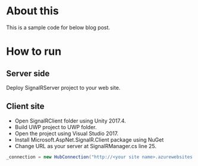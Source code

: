 # About this

This is a sample code for below blog post.

# How to run

## Server side

Deploy SignalRServer project to your web site.

## Client site

- Open SignalRClient folder using Unity 2017.4.
- Build UWP project to UWP folder.
- Open the project using Visual Studio 2017.
- Install Microsoft.AspNet.SignalR.Client package using NuGet
- Change URL as your server at SignalRManager.cs line 25.

```cs
_connection = new HubConnection("http://<your site name>.azurewebsites.net/");
```